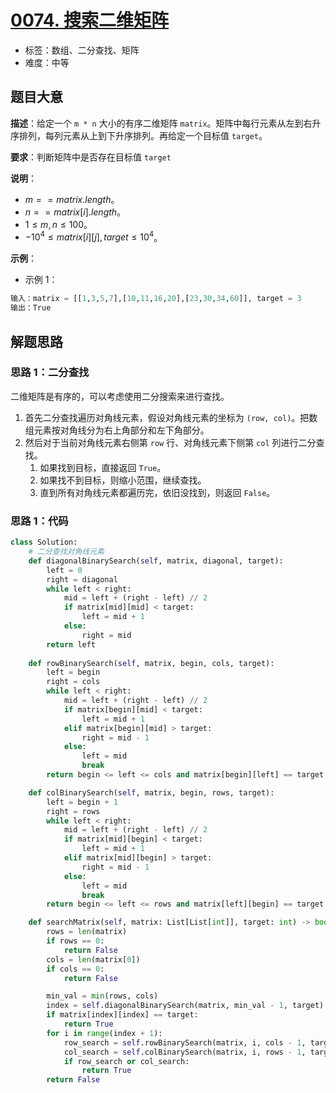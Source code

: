 # [0074. 搜索二维矩阵](https://leetcode.cn/problems/search-a-2d-matrix/)

- 标签：数组、二分查找、矩阵
- 难度：中等

## 题目大意

**描述**：给定一个 `m * n` 大小的有序二维矩阵 `matrix`。矩阵中每行元素从左到右升序排列，每列元素从上到下升序排列。再给定一个目标值 `target`。

**要求**：判断矩阵中是否存在目标值 `target`

**说明**：

- $m == matrix.length$。
- $n == matrix[i].length$。
- $1 \le m, n \le 100$。
- $-10^4 \le matrix[i][j], target \le 10^4$。

**示例**：

- 示例 1：

```Python
输入：matrix = [[1,3,5,7],[10,11,16,20],[23,30,34,60]], target = 3
输出：True
```

## 解题思路

### 思路 1：二分查找

二维矩阵是有序的，可以考虑使用二分搜索来进行查找。

1. 首先二分查找遍历对角线元素，假设对角线元素的坐标为 `(row, col)`。把数组元素按对角线分为右上角部分和左下角部分。
2. 然后对于当前对角线元素右侧第 `row` 行、对角线元素下侧第 `col` 列进行二分查找。
   1. 如果找到目标，直接返回 `True`。
   2. 如果找不到目标，则缩小范围，继续查找。
   3. 直到所有对角线元素都遍历完，依旧没找到，则返回 `False`。

### 思路 1：代码

```Python
class Solution:
    # 二分查找对角线元素
    def diagonalBinarySearch(self, matrix, diagonal, target):
        left = 0
        right = diagonal
        while left < right:
            mid = left + (right - left) // 2
            if matrix[mid][mid] < target:
                left = mid + 1
            else:
                right = mid
        return left
    
    def rowBinarySearch(self, matrix, begin, cols, target):
        left = begin
        right = cols
        while left < right:
            mid = left + (right - left) // 2
            if matrix[begin][mid] < target:
                left = mid + 1
            elif matrix[begin][mid] > target:
                right = mid - 1
            else:
                left = mid
                break
        return begin <= left <= cols and matrix[begin][left] == target

    def colBinarySearch(self, matrix, begin, rows, target):
        left = begin + 1
        right = rows
        while left < right:
            mid = left + (right - left) // 2
            if matrix[mid][begin] < target:
                left = mid + 1
            elif matrix[mid][begin] > target:
                right = mid - 1
            else:
                left = mid
                break
        return begin <= left <= rows and matrix[left][begin] == target

    def searchMatrix(self, matrix: List[List[int]], target: int) -> bool:
        rows = len(matrix)
        if rows == 0:
            return False
        cols = len(matrix[0])
        if cols == 0:
            return False

        min_val = min(rows, cols)
        index = self.diagonalBinarySearch(matrix, min_val - 1, target)
        if matrix[index][index] == target:
            return True
        for i in range(index + 1):
            row_search = self.rowBinarySearch(matrix, i, cols - 1, target)
            col_search = self.colBinarySearch(matrix, i, rows - 1, target)
            if row_search or col_search:
                return True
        return False
```
